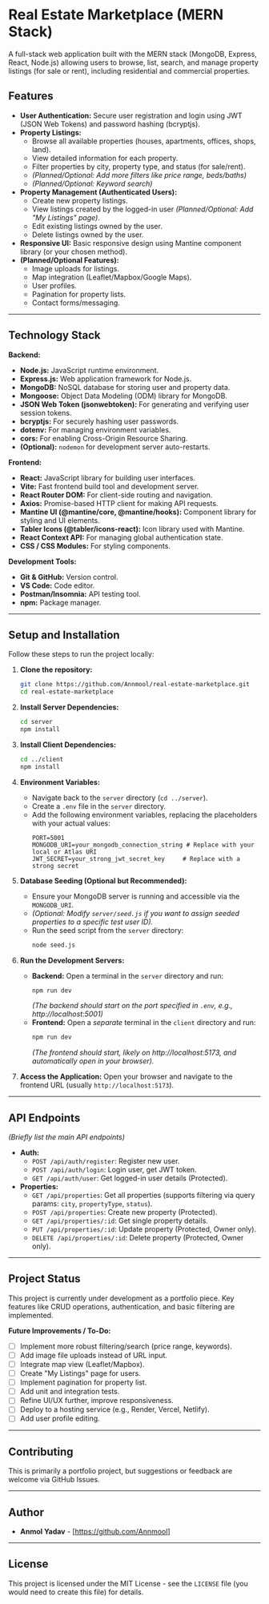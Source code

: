 # Real Estate Marketplace (MERN Stack)

A full-stack web application built with the MERN stack (MongoDB, Express, React, Node.js) allowing users to browse, list, search, and manage property listings (for sale or rent), including residential and commercial properties.


## Features

*   **User Authentication:** Secure user registration and login using JWT (JSON Web Tokens) and password hashing (bcryptjs).
*   **Property Listings:**
    *   Browse all available properties (houses, apartments, offices, shops, land).
    *   View detailed information for each property.
    *   Filter properties by city, property type, and status (for sale/rent).
    *   *(Planned/Optional: Add more filters like price range, beds/baths)*
    *   *(Planned/Optional: Keyword search)*
*   **Property Management (Authenticated Users):**
    *   Create new property listings.
    *   View listings created by the logged-in user *(Planned/Optional: Add "My Listings" page)*.
    *   Edit existing listings owned by the user.
    *   Delete listings owned by the user.
*   **Responsive UI:** Basic responsive design using Mantine component library (or your chosen method).
*   **(Planned/Optional Features):**
    *   Image uploads for listings.
    *   Map integration (Leaflet/Mapbox/Google Maps).
    *   User profiles.
    *   Pagination for property lists.
    *   Contact forms/messaging.

---

## Technology Stack

**Backend:**

*   **Node.js:** JavaScript runtime environment.
*   **Express.js:** Web application framework for Node.js.
*   **MongoDB:** NoSQL database for storing user and property data.
*   **Mongoose:** Object Data Modeling (ODM) library for MongoDB.
*   **JSON Web Token (jsonwebtoken):** For generating and verifying user session tokens.
*   **bcryptjs:** For securely hashing user passwords.
*   **dotenv:** For managing environment variables.
*   **cors:** For enabling Cross-Origin Resource Sharing.
*   **(Optional):** `nodemon` for development server auto-restarts.

**Frontend:**

*   **React:** JavaScript library for building user interfaces.
*   **Vite:** Fast frontend build tool and development server.
*   **React Router DOM:** For client-side routing and navigation.
*   **Axios:** Promise-based HTTP client for making API requests.
*   **Mantine UI (@mantine/core, @mantine/hooks):** Component library for styling and UI elements.
*   **Tabler Icons (@tabler/icons-react):** Icon library used with Mantine.
*   **React Context API:** For managing global authentication state.
*   **CSS / CSS Modules:** For styling components.

**Development Tools:**

*   **Git & GitHub:** Version control.
*   **VS Code:** Code editor.
*   **Postman/Insomnia:** API testing tool.
*   **npm:** Package manager.

---

## Setup and Installation

Follow these steps to run the project locally:

1.  **Clone the repository:**
    ```bash
    git clone https://github.com/Annmool/real-estate-marketplace.git
    cd real-estate-marketplace
    ```

2.  **Install Server Dependencies:**
    ```bash
    cd server
    npm install
    ```

3.  **Install Client Dependencies:**
    ```bash
    cd ../client
    npm install
    ```

4.  **Environment Variables:**
    *   Navigate back to the `server` directory (`cd ../server`).
    *   Create a `.env` file in the `server` directory.
    *   Add the following environment variables, replacing the placeholders with your actual values:
        ```env
        PORT=5001
        MONGODB_URI=your_mongodb_connection_string # Replace with your local or Atlas URI
        JWT_SECRET=your_strong_jwt_secret_key     # Replace with a strong secret
        ```

5.  **Database Seeding (Optional but Recommended):**
    *   Ensure your MongoDB server is running and accessible via the `MONGODB_URI`.
    *   *(Optional: Modify `server/seed.js` if you want to assign seeded properties to a specific test user ID).*
    *   Run the seed script from the `server` directory:
        ```bash
        node seed.js
        ```

6.  **Run the Development Servers:**
    *   **Backend:** Open a terminal in the `server` directory and run:
        ```bash
        npm run dev
        ```
        *(The backend should start on the port specified in `.env`, e.g., http://localhost:5001)*
    *   **Frontend:** Open a *separate* terminal in the `client` directory and run:
        ```bash
        npm run dev
        ```
        *(The frontend should start, likely on http://localhost:5173, and automatically open in your browser).*

7.  **Access the Application:** Open your browser and navigate to the frontend URL (usually `http://localhost:5173`).

---

## API Endpoints

*(Briefly list the main API endpoints)*

*   **Auth:**
    *   `POST /api/auth/register`: Register new user.
    *   `POST /api/auth/login`: Login user, get JWT token.
    *   `GET /api/auth/user`: Get logged-in user details (Protected).
*   **Properties:**
    *   `GET /api/properties`: Get all properties (supports filtering via query params: `city`, `propertyType`, `status`).
    *   `POST /api/properties`: Create new property (Protected).
    *   `GET /api/properties/:id`: Get single property details.
    *   `PUT /api/properties/:id`: Update property (Protected, Owner only).
    *   `DELETE /api/properties/:id`: Delete property (Protected, Owner only).

---

## Project Status

This project is currently under development as a portfolio piece. Key features like CRUD operations, authentication, and basic filtering are implemented.

**Future Improvements / To-Do:**

*   [ ] Implement more robust filtering/search (price range, keywords).
*   [ ] Add image file uploads instead of URL input.
*   [ ] Integrate map view (Leaflet/Mapbox).
*   [ ] Create "My Listings" page for users.
*   [ ] Implement pagination for property list.
*   [ ] Add unit and integration tests.
*   [ ] Refine UI/UX further, improve responsiveness.
*   [ ] Deploy to a hosting service (e.g., Render, Vercel, Netlify).
*   [ ] Add user profile editing.

---

## Contributing

This is primarily a portfolio project, but suggestions or feedback are welcome via GitHub Issues.

---

## Author

*   **Anmol Yadav** - [https://github.com/Annmool]

---

## License

This project is licensed under the MIT License - see the `LICENSE` file (you would need to create this file) for details.
